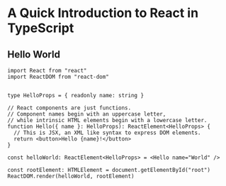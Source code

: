 A Quick Introduction to React in TypeScript
===========================================

## Hello World

```tsx
import React from "react"
import ReactDOM from "react-dom"


type HelloProps = { readonly name: string }

// React components are just functions.
// Component names begin with an uppercase letter,
// while intrinsic HTML elements begin with a lowercase letter.
function Hello({ name }: HelloProps): ReactElement<HelloProps> {
  // This is JSX, an XML like syntax to express DOM elements.
  return <button>Hello {name}!</button>
}

const helloWorld: ReactElement<HelloProps> = <Hello name="World" />

const rootElement: HTMLElement = document.getElementById("root")
ReactDOM.render(helloWorld, rootElement)
```